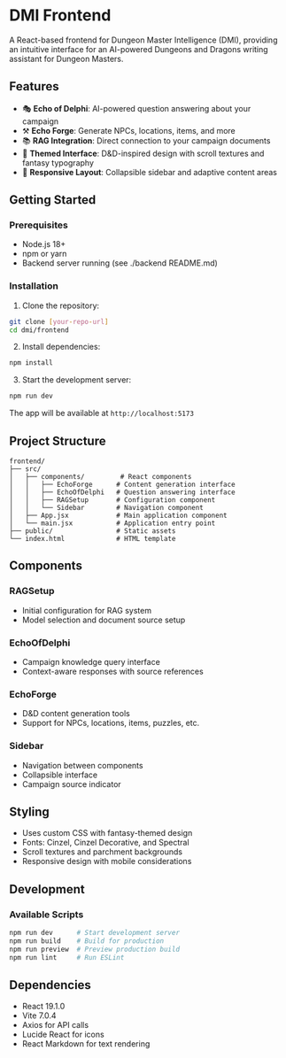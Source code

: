 # DMI Frontend

A React-based frontend for Dungeon Master Intelligence (DMI), providing an intuitive interface for an AI-powered Dungeons and Dragons writing assistant for Dungeon Masters.

## Features

- 🎭 **Echo of Delphi**: AI-powered question answering about your campaign
- ⚒️ **Echo Forge**: Generate NPCs, locations, items, and more
- 📚 **RAG Integration**: Direct connection to your campaign documents
- 🎨 **Themed Interface**: D&D-inspired design with scroll textures and fantasy typography
- 📱 **Responsive Layout**: Collapsible sidebar and adaptive content areas

## Getting Started

### Prerequisites

- Node.js 18+
- npm or yarn
- Backend server running (see ./backend README.md)

### Installation

1. Clone the repository:
```bash
git clone [your-repo-url]
cd dmi/frontend
```

2. Install dependencies:
```bash
npm install
```

3. Start the development server:
```bash
npm run dev
```

The app will be available at `http://localhost:5173`

## Project Structure

```
frontend/
├── src/
│   ├── components/         # React components
│   │   ├── EchoForge      # Content generation interface
│   │   ├── EchoOfDelphi   # Question answering interface
│   │   ├── RAGSetup       # Configuration component
│   │   └── Sidebar        # Navigation component
│   ├── App.jsx            # Main application component
│   └── main.jsx           # Application entry point
├── public/                # Static assets
└── index.html             # HTML template
```

## Components

### RAGSetup
- Initial configuration for RAG system
- Model selection and document source setup

### EchoOfDelphi
- Campaign knowledge query interface
- Context-aware responses with source references

### EchoForge
- D&D content generation tools
- Support for NPCs, locations, items, puzzles, etc.

### Sidebar
- Navigation between components
- Collapsible interface
- Campaign source indicator

## Styling

- Uses custom CSS with fantasy-themed design
- Fonts: Cinzel, Cinzel Decorative, and Spectral
- Scroll textures and parchment backgrounds
- Responsive design with mobile considerations

## Development

### Available Scripts

```bash
npm run dev      # Start development server
npm run build    # Build for production
npm run preview  # Preview production build
npm run lint     # Run ESLint
```

## Dependencies

- React 19.1.0
- Vite 7.0.4
- Axios for API calls
- Lucide React for icons
- React Markdown for text rendering
